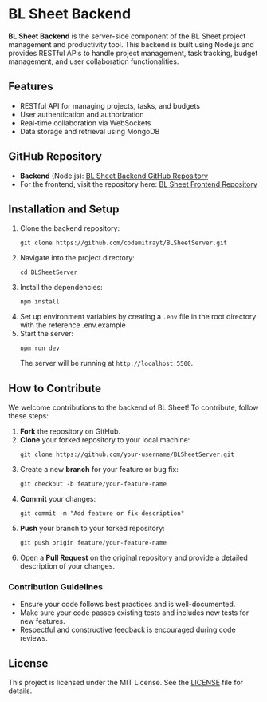 <h1>BL Sheet Backend </h1>

<p><strong>BL Sheet Backend</strong> is the server-side component of the BL Sheet project management and productivity tool. This backend is built using Node.js and provides RESTful APIs to handle project management, task tracking, budget management, and user collaboration functionalities.</p>

<h2>Features</h2>

<ul>
  <li>RESTful API for managing projects, tasks, and budgets</li>
  <li>User authentication and authorization</li>
  <li>Real-time collaboration via WebSockets</li>
  <li>Data storage and retrieval using MongoDB</li>
</ul>

<h2>GitHub Repository</h2>

<ul>
  <li><strong>Backend</strong> (Node.js): <a href="https://github.com/codemitrayt/BLSheetServer">BL Sheet Backend GitHub Repository</a></li>
  <li>For the frontend, visit the repository here: <a href="https://github.com/codemitrayt/BLSheet">BL Sheet Frontend Repository</a></li>
</ul>

<h2>Installation and Setup</h2>

<ol>
  <li>Clone the backend repository:</li>
  <pre><code>git clone https://github.com/codemitrayt/BLSheetServer.git</code></pre>

  <li>Navigate into the project directory:</li>
  <pre><code>cd BLSheetServer</code></pre>

  <li>Install the dependencies:</li>
  <pre><code>npm install</code></pre>

  <li>Set up environment variables by creating a <code>.env</code> file in the root directory with the reference .env.example</li>

  <li>Start the server:</li>
  <pre><code>npm run dev</code></pre>

  <p>The server will be running at <code>http://localhost:5500</code>.</p>
</ol>

<h2>How to Contribute</h2>

<p>We welcome contributions to the backend of BL Sheet! To contribute, follow these steps:</p>

<ol>
  <li><strong>Fork</strong> the repository on GitHub.</li>
  <li><strong>Clone</strong> your forked repository to your local machine:</li>
  <pre><code>git clone https://github.com/your-username/BLSheetServer.git</code></pre>

  <li>Create a new <strong>branch</strong> for your feature or bug fix:</li>
  <pre><code>git checkout -b feature/your-feature-name</code></pre>

  <li><strong>Commit</strong> your changes:</li>
  <pre><code>git commit -m "Add feature or fix description"</code></pre>

  <li><strong>Push</strong> your branch to your forked repository:</li>
  <pre><code>git push origin feature/your-feature-name</code></pre>

  <li>Open a <strong>Pull Request</strong> on the original repository and provide a detailed description of your changes.</li>
</ol>

<h3>Contribution Guidelines</h3>

<ul>
  <li>Ensure your code follows best practices and is well-documented.</li>
  <li>Make sure your code passes existing tests and includes new tests for new features.</li>
  <li>Respectful and constructive feedback is encouraged during code reviews.</li>
</ul>

<h2>License</h2>

<p>This project is licensed under the MIT License. See the <a href="https://github.com/codemitrayt/BLSheetServer/blob/main/LICENSE">LICENSE</a> file for details.</p>
